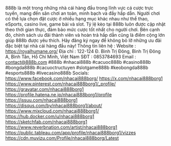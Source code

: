 888b là một trong những nhà cái hàng đầu trong lĩnh vực cá cược trực tuyến, mang đến sân chơi an toàn, minh bạch và đầy hấp dẫn. Người chơi có thể lựa chọn đặt cược ở nhiều hạng mục khác nhau như thể thao, eSports, casino live, game bài và slot. Tỷ lệ kèo tại 888b luôn được cập nhật theo thời gian thực, đảm bảo mức cược tốt nhất cho người chơi. Bên cạnh đó, chính sách ưu đãi thành viên và hoàn trả hấp dẫn cũng là điểm cộng lớn giúp 888b được yêu thích. Hãy đăng ký ngay để không bỏ lỡ những ưu đãi đặc biệt tại nhà cái hàng đầu này!
Thông tin liên hệ :
Website : https://royalhumane.org/
Địa chỉ : 122-124 Đ. Bình Trị Đông, Bình Trị Đông A, Bình Tân, Hồ Chí Minh, Việt Nam
SĐT : 0853784693
Email : contact@888b.com
#888b #nhacai888b #cacuoc888b #casino888b #bongda888b #cacuoctructuyen #slotgame888b #keobongda888b #esports888b #livecasino888b
Socials:
https://www.facebook.com/nhacai888borg/
https://x.com/nhacai888borg1
https://www.pinterest.com/nhacai888borg1/_profile/
https://gravatar.com/nhacai888borg1
https://profile.hatena.ne.jp/nhacai888borg1/profile
https://issuu.com/nhacai888borg1
https://disqus.com/by/nhacai888borg1/about/
https://www.mixcloud.com/nhacai888borg1/
https://hub.docker.com/u/nhacai888borg1
https://sketchfab.com/nhacai888borg1
https://www.reverbnation.com/artist/nhacai888borg1
https://public.tableau.com/app/profile/nhacai888borg1/vizzes
https://cdn.muvizu.com/Profile/nhacai888borg/Latest
